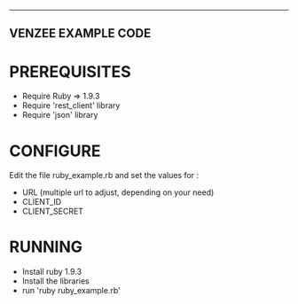 ------------------------------------------------------------------------
VENZEE EXAMPLE CODE
------------------------------------------------------------------------

PREREQUISITES
=============
- Require Ruby => 1.9.3
- Require 'rest_client' library
- Require 'json' library


CONFIGURE
=========
Edit the file ruby_example.rb and set the values for :

- URL (multiple url to adjust, depending on your need)
- CLIENT_ID
- CLIENT_SECRET


RUNNING
=======
- Install ruby 1.9.3
- Install the libraries
- run 'ruby ruby_example.rb'
